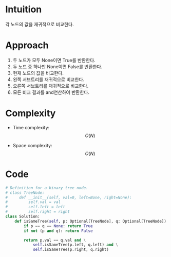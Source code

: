 # Intuition

각 노드의 값을 재귀적으로 비교한다.

# Approach

1. 두 노드가 모두 None이면 True를 반환한다.
2. 두 노드 중 하나만 None이면 False를 반환한다.
3. 현재 노드의 값을 비교한다.
4. 왼쪽 서브트리를 재귀적으로 비교한다.
5. 오른쪽 서브트리를 재귀적으로 비교한다.
6. 모든 비교 결과를 and연산하여 반환한다.

# Complexity
- Time complexity: $$O(N)$$

- Space complexity: $$O(N)$$

# Code
```python
# Definition for a binary tree node.
# class TreeNode:
#     def __init__(self, val=0, left=None, right=None):
#         self.val = val
#         self.left = left
#         self.right = right
class Solution:
    def isSameTree(self, p: Optional[TreeNode], q: Optional[TreeNode]) -> bool:
        if p == q == None: return True
        if not (p and q): return False

        return p.val == q.val and \
            self.isSameTree(p.left, q.left) and \
            self.isSameTree(p.right, q.right)
```